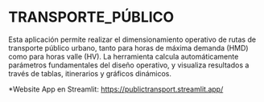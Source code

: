 # TRANSPORTE_PÚBLICO #

Esta aplicación permite realizar el dimensionamiento operativo de rutas de transporte público urbano, tanto para horas de máxima demanda (HMD) como para horas valle (HV). La herramienta calcula automáticamente parámetros fundamentales del diseño operativo, y visualiza resultados a través de tablas, itinerarios y gráficos dinámicos.

*Website App en Streamlit: https://publictransport.streamlit.app/
